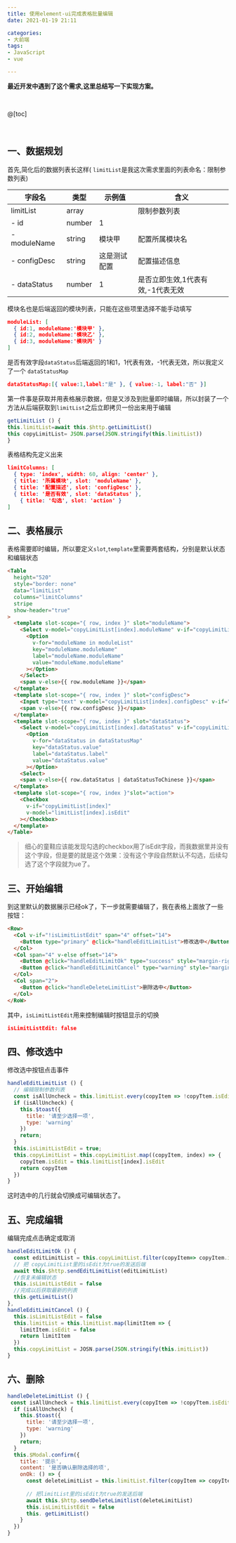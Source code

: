 ```yaml
---
title: 使用element-ui完成表格批量编辑
date: 2021-01-19 21:11

categories:
- 大前端
tags:
- JavaScript
- vue

---
```


**最近开发中遇到了这个需求,这里总结写一下实现方案。**

<br>

@[toc]

<br>

## 一、数据规划

首先,简化后的数据列表长这样( `limitList`是我这次需求里面的列表命名：限制参数列表)

| 字段名       | 类型   | 示例值       | 含义                              |
| ------------ | ------ | ------------ | --------------------------------- |
| limitList    | array  |              | 限制参数列表                      |
| - id         | number | 1            |                                   |
| - moduleName | string | 模块甲       | 配置所属模块名                    |
| - configDesc | string | 这是测试配置 | 配置描述信息                      |
| - dataStatus | number | 1            | 是否立即生效,1代表有效,-1代表无效 |

模块名也是后端返回的模块列表，只能在这些项里选择不能手动填写

```json
moduleList: [
  { id:1, moduleName:'模块甲' },
  { id:2, moduleName:'模块乙' },
  { id:3, moduleName:'模块丙' }
]
```

是否有效字段`dataStatus`后端返回的1和1，1代表有效，-1代表无效，所以我定义了一个 `dataStatusMap`

```json
dataStatusMap:[{ value:1,label:"是" }, { value:-1, label:"否" }]
```

第一件事是获取并用表格展示数据，但是又涉及到批量即时编辑，所以封装了一个方法从后端获取到`limitList`之后立即拷贝一份出来用于编辑

```js
getLimitList () {
this.limitList=await this.$http.getLimitList()
this copyLimitList= JSON.parse(JSON.stringify(this.limitList))
}
```

表格结构先定义出来

```json
limitColumns: [
  { type: 'index', width: 60, align: 'center' },
  { title: '所属模块', slot: 'moduleName' },
  { title: '配置描述', slot: 'configDesc' },
  { title: '是否有效', slot: 'dataStatus' },
	{ title: '勾选', slot: 'action' }
]
```



## 二、表格展示

表格需要即时编辑，所以要定义`slot`,`template`里需要两套结构，分别是默认状态和编辑状态

```html
<Table
  height="520"
  style="border: none"
  data="limitList"
  columns="limitColumns"
  stripe
  show-header="true"
>
  <template slot-scope="{ row, index }" slot="moduleName">
    <Select v-model="copyLimitList[index].moduleName" v-if="copyLimitList[index] && copyLimitList[index].isEdit">
      <Option
        v-for="moduleName in moduleList"
        key="moduleName.moduleName"
        label="moduleName.moduleName"
        value="moduleName.moduleName"
      ></Option>
    </Select>
    <span v-else>{{ row.moduleName }}</span>
  </template>
  <template slot-scope="{ row, index }" slot="configDesc">
    <Input type="text" v-model="copyLimitList[index].configDesc" v-if="copyLimitList[index] && copyLimitList[index].isEdit" />
    <span v-else>{{ row.configDesc }}</span>
  </template>
  <template slot-scope="{ row, index }" slot="dataStatus">
    <Select v-model="copyLimitList[index].dataStatus" v-if="copyLimitList[index] && copyLimitList[index].isEdit">
      <Option
        v-for="dataStatus in dataStatusMap"
        key="dataStatus.value"
        label="dataStatus.label"
        value="dataStatus.value"
      ></Option>
    <Select>
    <span v-else>{{ row.dataStatus | dataStatusToChinese }}</span>
  </template>
  <template slot-scope="{ row, index }"slot="action">
    <Checkbox
      v-if="copyLimitList[index]"
      v-model="limitList[index].isEdit"
    ></Checkbox>
  </template>
</Table>

```



> 细心的童鞋应该能发现勾选的checkbox用了isEdit字段，而我数据里并没有这个字段，但是要的就是这个效果：没有这个字段自然默认不勾选，后续勾选了这个字段就为ue了。



## 三、开始编辑

到这里默认的数据展示已经ok了，下一步就需要编辑了，我在表格上面放了一些按钮：

```html
<Row>
  <Col v-if="!isLimitListEdit" span="4" offset="14">
    <Button type="primary" @click="handleEditLimitList">修改选中</Button>
  </Col>
  <Col span="4" v-else offset="14">
    <Button @click="handleEditLimitOk" type="success" style="margin-right: 20px">确定</Button>
    <Button @click="handleEditLimitCancel" type="warning" style="margin-right: 20px">取消</Button>
  </Col>
  <Col span="2">
    <Button @click="handleDeleteLimitList">删除选中</Button>
  </Col>
</RoW>
```

其中，`isLimitListEdit`用来控制编辑时按钮显示的切换

```json
isLimitListEdit: false
```



## 四、修改选中

修改选中按钮点击事件

```javascript
handleEditLimitList () {
  // 编辑限制参数列表
  const isAllUncheck = this.limitList.every(copyItem => !copyTtem.isEdit);
  if (isAllUncheck) {
    this.$toast({
      title: '请至少选择一项',
      type: 'warning'
    })
    return;
  }
  this.isLimitListEdit = true;
  this.copyLimitList = this.copyLimitList.map((copyItem, index) => {
    copyItem.isEdit = this.limitList[index].isEdit
    return copyItem
  })
}

```

这时选中的几行就会切换成可编辑状态了。



## 五、完成编辑

编辑完成点击确定或取消

```javascript
handleEditLimitOk () {
  const editLimitList = this.copyLimitList.filter(copyItem=> copyItem.isEdit)
  // 把 copyLimitList里的isEdit为true的发送后端
  await this.$http.sendEditLimitList(editLimitList)
  //恢复未编辑状态
  this.isLimitListEdit = false
  //完成以后获取最新的列表
  this.getLimitList()
},
handleEditLimitCancel () {
  this.isLimitListEdit = false
  this.limitList = this.limitList.map(limitItem => {
    limitItem.isEdit = false
    return limitItem
  })
  this.copyLimitList = JOSN.parse(JSON.stringify(this.imitList))
}
```



## 六、删除

```javascript
handleDeleteLimitList () {
 const isAllUncheck = this.limitList.every(copyItem => !copyTtem.isEdit);
  if (isAllUncheck) {
    this.$toast({
      title: '请至少选择一项',
      type: 'warning'
    })
    return;
  }
  this.$Modal.confirm({
    title: '提示',
    content: '是否确认删除选择的项',
    onOk: () => {
      const deleteLimitList = this.limitList.filter(copyItem => copyItem.isEdit)
      
      // 把limitList里的isEdit为true的发送后端
      await this.$http.sendDeleteLimitlist(deleteLimitList)
      this.isLimitListEdit = false
      this. getLimitList()
    }
  })
}
```